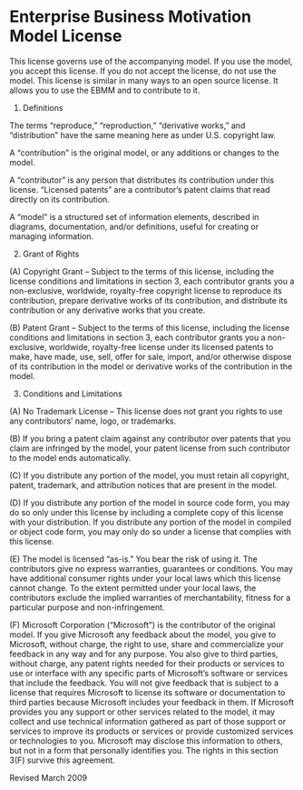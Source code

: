 # Enterprise Business Motivation Model License
This license governs use of the accompanying model. If you use the model, you accept this license. If you do not accept the license, do not use the model.  This license is similar in many ways to an open source license.  It allows you to use the EBMM and to contribute to it.

1. Definitions

The terms “reproduce,” “reproduction,” “derivative works,” and “distribution” have the same meaning here as under U.S. copyright law.

A “contribution” is the original model, or any additions or changes to the model.

A “contributor” is any person that distributes its contribution under this license. “Licensed patents” are a contributor’s patent claims that read directly on its contribution.

A “model” is a structured set of information elements, described in diagrams, documentation, and/or definitions, useful for creating or managing information.

2. Grant of Rights

(A) Copyright Grant – Subject to the terms of this license, including the license conditions and limitations in section 3, each contributor grants you a non-exclusive, worldwide, royalty-free copyright license to reproduce its contribution, prepare derivative works of its contribution, and distribute its contribution or any derivative works that you create.

(B) Patent Grant – Subject to the terms of this license, including the license conditions and limitations in section 3, each contributor grants you a non-exclusive, worldwide, royalty-free license under its licensed patents to make, have made, use, sell, offer for sale, import, and/or otherwise dispose of its contribution in the model or derivative works of the contribution in the model.

3. Conditions and Limitations

(A) No Trademark License – This license does not grant you rights to use any contributors’ name, logo, or trademarks.

(B) If you bring a patent claim against any contributor over patents that you claim are infringed by the model, your patent license from such contributor to the model ends automatically.

(C) If you distribute any portion of the model, you must retain all copyright, patent, trademark, and attribution notices that are present in the model.

(D) If you distribute any portion of the model in source code form, you may do so only under this license by including a complete copy of this license with your distribution. If you distribute any portion of the model in compiled or object code form, you may only do so under a license that complies with this license.

(E) The model is licensed “as-is.” You bear the risk of using it. The contributors give no express warranties, guarantees or conditions. You may have additional consumer rights under your local laws which this license cannot change. To the extent permitted under your local laws, the contributors exclude the implied warranties of merchantability, fitness for a particular purpose and non-infringement.

(F) Microsoft Corporation (“Microsoft”) is the contributor of the original model. If you give Microsoft any feedback about the model, you give to Microsoft, without charge, the right to use, share and commercialize your feedback in any way and for any purpose. You also give to third parties, without charge, any patent rights needed for their products or services to use or interface with any specific parts of Microsoft’s software or services that include the feedback. You will not give feedback that is subject to a license that requires Microsoft to license its software or documentation to third parties because Microsoft includes your feedback in them. If Microsoft provides you any support or other services related to the model, it may collect and use technical information gathered as part of those support or services to improve its products or services or provide customized services or technologies to you. Microsoft may disclose this information to others, but not in a form that personally identifies you. The rights in this section 3(F) survive this agreement.

Revised March 2009

